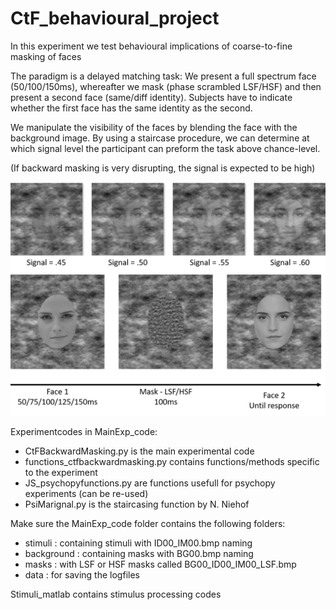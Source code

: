 # CtF_behavioural_project
In this experiment we test behavioural implications of coarse-to-fine masking of faces

The paradigm is a delayed matching task:
We present a full spectrum face (50/100/150ms), whereafter we mask (phase scrambled LSF/HSF) and then present a second face (same/diff identity).
Subjects have to indicate whether the first face has the same identity as the second.

We manipulate the visibility of the faces by blending the face with the background image.
By using a staircase procedure, we can determine at which signal level the participant can preform the task above chance-level.

(If backward masking is very disrupting, the signal is expected to be high)


![blending](figures/fig1.png)
![trial_example](figures/fig2.png)


Experimentcodes in MainExp_code:
- CtFBackwardMasking.py is the main experimental code
- functions_ctfbackwardmasking.py contains functions/methods specific to the experiment
- JS_psychopyfunctions.py are functions usefull for psychopy experiments (can be re-used)
- PsiMarignal.py is the staircasing function by N. Niehof

Make sure the MainExp_code folder contains the following folders:
- stimuli : containing stimuli with ID00_IM00.bmp naming
- background : containing masks with BG00.bmp naming
- masks : with LSF or HSF masks called BG00_ID00_IM00_LSF.bmp
- data : for saving the logfiles


Stimuli_matlab contains stimulus processing codes
